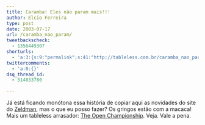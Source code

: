 ```yaml
---
title: Caramba! Eles não param mais!!!
author: Elcio Ferreira
type: post
date: 2003-07-17
url: /caramba_nao_param/
tweetbackscheck:
  - 1356449307
shorturls:
  - 'a:3:{s:9:"permalink";s:41:"http://tableless.com.br/caramba_nao_param";s:7:"tinyurl";s:26:"http://tinyurl.com/3dzklq8";s:4:"isgd";s:19:"http://is.gd/Gn3M8g";}'
twittercomments:
  - 'a:0:{}'
dsq_thread_id:
  - 514833780

---
```

Já está ficando monótona essa história de copiar aqui as novidades do site do [Zeldman][1], mas o que eu posso fazer? Os gringos estão com a macaca! Mais um tableless arrasador: [The Open Championship][2]. Veja. Vale a pena.

 [1]: http://www.zeldman.com
 [2]: http://www.pga.com/openchampionship/